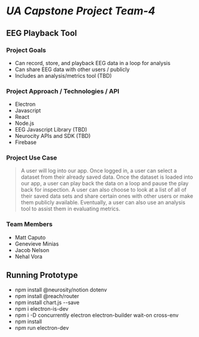 # *UA Capstone Project Team-4*

## **EEG Playback Tool**

### **Project Goals**
- Can record, store, and playback EEG data in a loop for analysis
- Can share EEG data with other users / publicly
- Includes an analysis/metrics tool (TBD)

### **Project Approach / Technologies / API**
 - Electron
 - Javascript 
 - React
 - Node.js
 - EEG Javascript Library (TBD)
 - Neurocity APIs and SDK (TBD)
 - Firebase

### **Project Use Case**
> A user will log into our app. Once logged in, a user can select a dataset from their already saved data. Once the dataset is loaded into our app, a user can play back the data on a loop and pause the play back for inspection. A user can also choose to look at a list of all of their saved data sets and share certain ones with other users or make them publicly available. Eventually, a user can also use an analysis tool to assist them in evaluating metrics.
### **Team Members** 
 - Matt Caputo 
 - Genevieve Minias 
 - Jacob Nelson 
 - Nehal Vora 


## Running Prototype
- npm install @neurosity/notion dotenv
- npm install @reach/router
- npm install chart.js --save
- npm i electron-is-dev
- npm i -D concurrently electron electron-builder wait-on cross-env
- npm install 
- npm run electron-dev

